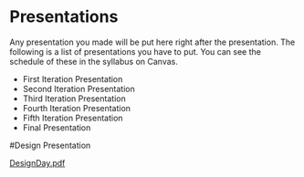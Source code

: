 # Presentations

Any presentation you made will be put here right after the presentation. The following is a list of presentations you have to put. You can see the schedule of these in the syllabus on Canvas.

- First Iteration Presentation
- Second Iteration Presentation
- Third Iteration Presentation
- Fourth Iteration Presentation
- Fifth Iteration Presentation
- Final Presentation

#Design Presentation

[DesignDay.pdf](https://github.com/lee-blake/CME-Commitment-to-Change/files/12875714/DesignDay.pdf)
